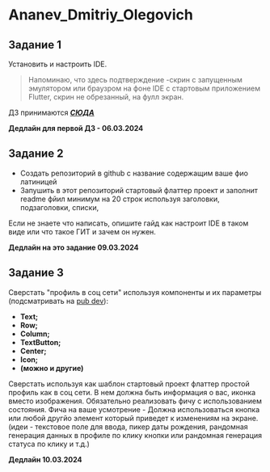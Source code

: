 # Ananev_Dmitriy_Olegovich
## Задание 1
Установить и настроить IDE.
>Напоминаю, что здесь подтверждение -скрин с запущенным эмулятором или браузром на фоне IDE с стартовым приложением Flutter, скрин не обрезанный, на фулл экран.

ДЗ принимаются ***[СЮДА](https://forms.yandex.ru/cloud/65e55944eb61460e038e3231/)***

**Дедлайн для первой ДЗ - 06.03.2024**
## Задание 2
* Создать репозиторий в github с название содержащим ваше фио латиницей
* Запушить в этот репозиторий стартовый флаттер проект и заполнит readme фйил минимум на 20 строк используя заголовки, подзаголовки, списки,

Если не знаете что написать, опишите гайд как настроит IDE в таком виде или что такое ГИТ и зачем он нужен. 

**Дедлайн на это задание 09.03.2024**

## Задание 3
Сверстать "профиль в соц сети" используя компоненты и их параметры (подсматривать на [pub dev](https://pub.dev/)):
* __Text;__
* __Row;__ 
* __Column;__ 
* __TextButton;__ 
* __Center;__ 
* __Icon;__ 
* __(можно и другие)__ 

Сверстать используя как шаблон стартовый проект флаттер простой профиль как в соц сети. В нем должна быть информация о вас, иконка вместо изображения. Обязательно реализовать фичу с использованием состояния. Фича на ваше усмотрение - Должна использоваться кнопка или любой другйо элемент который приведет к изменениям на экране. (идеи - текстовое поле для ввода, пикер даты рождения, рандомная генерация данных в профиле по клику кнопки или рандомная генерация статуса по клику и т.д.) 

**Дедлайн 10.03.2024**
